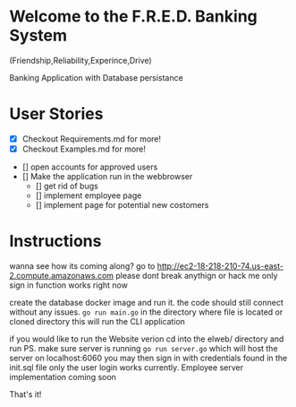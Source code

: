 # Welcome to the F.R.E.D. Banking System
(Friendship,Reliability,Experince,Drive)

Banking Application with Database persistance

# User Stories
- [x] Checkout Requirements.md for more!
- [x] Checkout Examples.md for more!
- [] open accounts for approved users
- [] Make the application run in the webbrowser
  - [] get rid of bugs
  - [] implement employee page
  - [] implement page for potential new costomers


# Instructions
wanna see how its coming along? go to http://ec2-18-218-210-74.us-east-2.compute.amazonaws.com 
please dont break anythign or hack me
only sign in function works right now


create the database docker image and run it. the code should still connect without any issues.
`go run main.go` in the directory where file is located or cloned directory
this will run the CLI application

if you would like to run the Website verion cd into the elweb/ directory and run PS. make sure server is running
`go run server.go` which will host the server on localhost:6060
you may then sign in with credentials found in the init.sql file only the user login works currently.
Employee server implementation coming soon

That's it!
